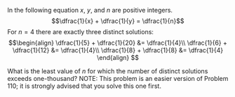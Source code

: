 In the following equation $x$, $y$, and $n$ are positive integers.
$$\dfrac{1}{x} + \dfrac{1}{y} = \dfrac{1}{n}$$
For $n = 4$ there are exactly three distinct solutions:
$$\begin{align}
\dfrac{1}{5} + \dfrac{1}{20} &= \dfrac{1}{4}\\
\dfrac{1}{6} + \dfrac{1}{12} &= \dfrac{1}{4}\\
\dfrac{1}{8} + \dfrac{1}{8} &= \dfrac{1}{4}
\end{align}
$$

What is the least value of $n$ for which the number of distinct solutions exceeds one-thousand?
NOTE: This problem is an easier version of Problem 110; it is strongly advised that you solve this one first.